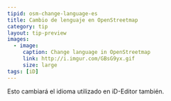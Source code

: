 ```yaml
---
tipid: osm-change-language-es
title: Cambio de lenguaje en OpenStreetmap
category: tip
layout: tip-preview
images:
  - image:
     caption: Change language in OpenStreetmap
     link: http://i.imgur.com/GBsG9yx.gif
     size: large
tags: [iD]
---
```


Esto cambiará el idioma utilizado en iD-Editor también.

